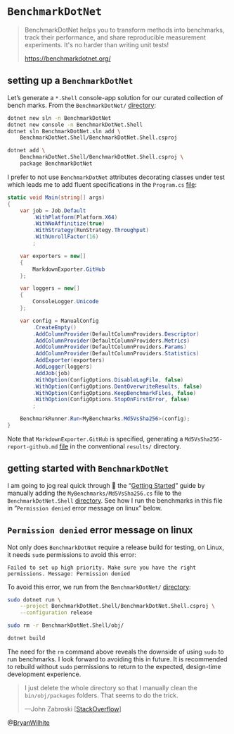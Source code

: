 # `BenchmarkDotNet`

>BenchmarkDotNet helps you to transform methods into benchmarks, track their performance, and share reproducible measurement experiments. It's no harder than writing unit tests!
>
><https://benchmarkdotnet.org/>

## setting up a `BenchmarkDotNet`

Let’s generate a `*.Shell` console-app solution for our curated collection of bench marks. From the `BenchmarkDotNet/` [directory](../BenchmarkDotNet):

```bash
dotnet new sln -n BenchmarkDotNet
dotnet new console -n BenchmarkDotNet.Shell
dotnet sln BenchmarkDotNet.sln add \
    BenchmarkDotNet.Shell/BenchmarkDotNet.Shell.csproj

dotnet add \
    BenchmarkDotNet.Shell/BenchmarkDotNet.Shell.csproj \
    package BenchmarkDotNet
```

I prefer to not use `BenchmarkDotNet` attributes decorating classes under test which leads me to add fluent specifications in the `Program.cs` [file](./BenchmarkDotNet.Shell/Program.cs):

```csharp
static void Main(string[] args)
{
    var job = Job.Default
        .WithPlatform(Platform.X64)
        .WithNoAffinitize(true)
        .WithStrategy(RunStrategy.Throughput)
        .WithUnrollFactor(16)
        ;

    var exporters = new[]
    {
        MarkdownExporter.GitHub
    };

    var loggers = new[]
    {
        ConsoleLogger.Unicode
    };

    var config = ManualConfig
        .CreateEmpty()
        .AddColumnProvider(DefaultColumnProviders.Descriptor)
        .AddColumnProvider(DefaultColumnProviders.Metrics)
        .AddColumnProvider(DefaultColumnProviders.Params)
        .AddColumnProvider(DefaultColumnProviders.Statistics)
        .AddExporter(exporters)
        .AddLogger(loggers)
        .AddJob(job)
        .WithOption(ConfigOptions.DisableLogFile, false)
        .WithOption(ConfigOptions.DontOverwriteResults, false)
        .WithOption(ConfigOptions.KeepBenchmarkFiles, false)
        .WithOption(ConfigOptions.StopOnFirstError, false)
        ;

    BenchmarkRunner.Run<MyBenchmarks.Md5VsSha256>(config);
}
```

Note that `MarkdownExporter.GitHub` is specified, generating a `Md5VsSha256-report-github.md` [file](./BenchmarkDotNet.Shell/BenchmarkDotNet.Artifacts/results/MyBenchmarks.Md5VsSha256-report-github.md) in the conventional `results/` directory.

## getting started with `BenchmarkDotNet`

I am going to jog real quick through 👟 the “[Getting Started](https://benchmarkdotnet.org/articles/guides/getting-started.html)” guide by manually adding the `MyBenchmarks/Md5VsSha256.cs` file to the `BenchmarkDotNet.Shell` [directory](./BenchmarkDotNet.Shell). See how I run the benchmarks in this file in “`Permission denied` error message on linux” below.

## `Permission denied` error message on linux

Not only does `BenchmarkDotNet` require a release build for testing, on Linux, it needs `sudo` permissions to avoid this error:

```plaintext
Failed to set up high priority. Make sure you have the right permissions. Message: Permission denied
```

To avoid this error, we run from the `BenchmarkDotNet/` [directory](../BenchmarkDotNet):

```bash
sudo dotnet run \
    --project BenchmarkDotNet.Shell/BenchmarkDotNet.Shell.csproj \
    --configuration release

sudo rm -r BenchmarkDotNet.Shell/obj/

dotnet build
```

The need for the `rm` command above reveals the downside of using `sudo` to run benchmarks. I look forward to avoiding this in future. It is recommended to rebuild without `sudo` permissions to return to the expected, design-time development experience.

>I just delete the whole directory so that I manually clean the `bin/obj/packages` folders. That seems to do the trick.
>
>—John Zabroski [[StackOverflow](https://stackoverflow.com/questions/59006360/jenkins-msbuild-fails-error-netsdk1064-package-microsoft-codeanalysis-analyzer)]

@[BryanWilhite](https://twitter.com/BryanWilhite)
